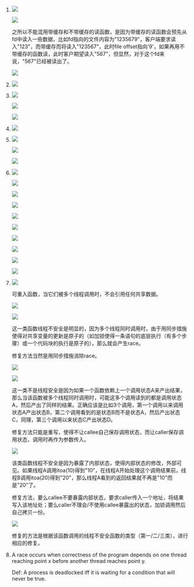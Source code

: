 1. ![](./img/8.7.png)

   ![](./img/8.8.png)

   之所以不能混用带缓存和不带缓存的读函数，是因为带缓存的读函数会预先从fd中读入一些数据，比如fd指向的文件内容为"1235679"，客户端要求读入"123"，而带缓存而将读入"123567"，此时file offset指向'9'，如果再用不带缓存的函数读，此时客户期望读入"567"，但显然，对于这个fd来说，"567"已经被读出了。

   ![](./img/8.1.png)

2. ![](./img/8.2.png)

3. ![](./img/8.3.png)

   ![](./img/8.4.png)

   ![](./img/8.5.png)

4. ![](./img/8.6.png)

5. ![](./img/8.10.png)

   ![](./img/8.11.png)

   ![](./img/8.12.png)

6. ![](./img/8.9.png)

   ![](./img/8.13.png)

   ![](./img/8.14.png)

   ![](./img/8.15.png)

   ![](./img/8.16.png)

   ![](../06_ShellLab/img/6.20.png)

   ![](./img/8.17.png)

   ![](./img/8.18.png)

   ![](./img/8.19.png)

   ![](./img/8.20.png)

7. ![](./img/8.21.png)

   可重入函数，当它们被多个线程调用时，不会引用任何共享数据。

   ![](./img/8.22.png)

   ![](./img/8.23.png)

   这一类函数线程不安全是明显的，因为多个线程同时调用时，由于用同步措施使得对共享变量的更新是原子的（如加锁使得一条语句的底层执行（有多个步骤）或一个代码块的执行是原子的），那么就会产生race。

   修复方法当然是用同步措施消除race。

   ![](./img/8.24.png)

   ![](./img/8.25.png)

   这一类不是线程安全是因为如果一个函数依赖上一个调用状态A来产出结果，那么当该函数被多个线程同时调用时，可能这多个调用读到的都是调用状态A，然后产出了同样的结果。正确应该是比如3个调用，第一个调用以来调用状态A产出状态B，第二个调用看到的是状态B而不是状态A，然后产出状态C，同理，第三个调用以来状态C产出状态D。

   修复方法只能是重写，使得不让callee自己保存调用状态，而让caller保存调用状态，调用时再作为参数传入。

   ![](./img/8.26.png)

   该类函数线程不安全是因为暴露了内部状态，使得内部状态的修改，外部可见。如果线程A调用itoa(10)得到"10"，在线程A开始处理这个调用结果前，线程B调用itoa(20)得到"20"，那么线程A看到的返回结果就不再是"10"而是"20"了。

   修复方法，要么callee不要暴露内部状态，要求caller传入一个地址，将结果写入该地址处；要么caller不理会/不使用callee暴露出的状态，加锁调用然后自己拷贝一份。

   ![](./img/8.27.png)

   修复的方法是根据该函数调用的线程不安全函数的类型（第一/二/三类），进行相应的修复。

8. A race occurs when correctness of the program depends on one thread reaching point x before another thread reaches point y.

   Def: A process is deadlocked iff it is waiting for a condition that will never be true. 
   
   
   
   

